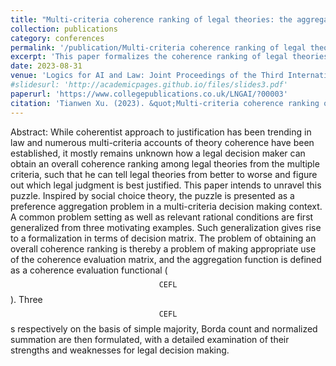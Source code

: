 ```yaml
---
title: "Multi-criteria coherence ranking of legal theories: the aggregation problem and possible solutions"
collection: publications
category: conferences
permalink: '/publication/Multi-criteria coherence ranking of legal theories: the aggregation problem and possible solution'
excerpt: 'This paper formalizes the coherence ranking of legal theories as a multi-criteria decision problem, with some potential solutions proposed.'
date: 2023-08-31
venue: 'Logics for AI and Law: Joint Proceedings of the Third International Workshop on Logics for New-Generation Artificial Intelligence and the International Workshop on Logic, AI and Law. College Publications'
#slidesurl: 'http://academicpages.github.io/files/slides3.pdf'
paperurl: 'https://www.collegepublications.co.uk/LNGAI/?00003'
citation: 'Tianwen Xu. (2023). &quot;Multi-criteria coherence ranking of legal theories: the aggregation problem and possible solution.&quot; <i>Logics for AI and Law: Joint Proceedings of the Third International Workshop on Logics for New-Generation Artificial Intelligence and the International Workshop on Logic, AI and Law</i>. College Publications.'
---
```


Abstract: While coherentist approach to justification has been trending in law and numerous multi-criteria accounts of theory coherence have been established, it mostly remains unknown how a legal decision maker can obtain an overall coherence ranking among legal theories from the multiple criteria, such that he can tell legal theories from better to worse and figure out which legal judgment is best justified. This paper intends to unravel this puzzle. Inspired by social choice theory, the puzzle is presented as a preference aggregation problem in a multi-criteria decision making context. A common problem setting as well as relevant rational conditions are first generalized from three motivating examples. Such generalization gives rise to a formalization in terms of decision matrix. The problem of obtaining an overall coherence ranking is thereby a problem of making appropriate use of the coherence evaluation matrix, and the aggregation function is defined as a coherence evaluation functional ($$\mathtt{CEFL}$$). Three $$\mathtt{CEFL}$$s respectively on the basis of simple majority, Borda count and normalized summation are then formulated, with a detailed examination of their strengths and weaknesses for legal decision making.
